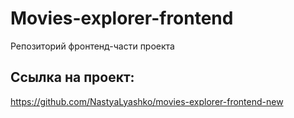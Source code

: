 # Movies-explorer-frontend
Репозиторий фронтенд-части проекта

##  Ссылка на проект:
https://github.com/NastyaLyashko/movies-explorer-frontend-new
